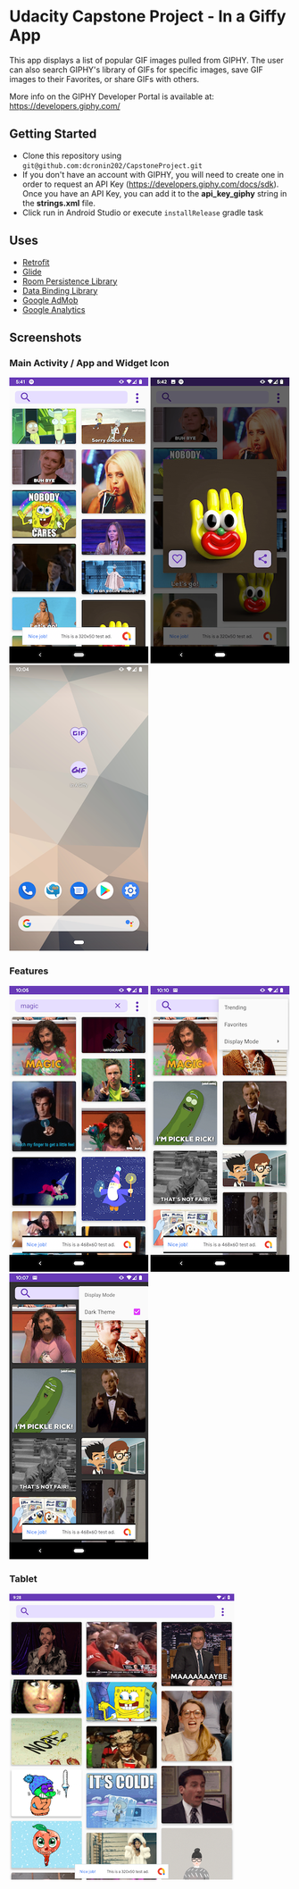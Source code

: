 # Udacity Capstone Project - In a Giffy App

This app displays a list of popular GIF images pulled from GIPHY. The user can also search GIPHY's library of GIFs for specific images, save GIF images to their Favorites, or share GIFs with others. 

More info on the GIPHY Developer Portal is available at: https://developers.giphy.com/


## Getting Started

* Clone this repository using ```git@github.com:dcronin202/CapstoneProject.git```
* If you don't have an account with GIPHY, you will need to create one in order to request an API Key (https://developers.giphy.com/docs/sdk). Once you have an API Key, you can add it to the **api_key_giphy** string in the **strings.xml** file.
* Click run in Android Studio or execute ```installRelease``` gradle task

## Uses

* [Retrofit](https://square.github.io/retrofit/)
* [Glide](https://bumptech.github.io/glide/)
* [Room Persistence Library](https://developer.android.com/topic/libraries/architecture/room)
* [Data Binding Library](https://developer.android.com/topic/libraries/data-binding)
* [Google AdMob](https://developers.google.com/admob/android/quick-start)
* [Google Analytics](https://firebase.google.com/docs/analytics/get-started?platform=android)

## Screenshots

### Main Activity / App and Widget Icon

![](https://github.com/dcronin202/CapstoneProject/blob/master/screenshots/main-activity.png)  ![](https://github.com/dcronin202/CapstoneProject/blob/master/screenshots/dialog-fragment.png)  ![](https://github.com/dcronin202/CapstoneProject/blob/master/screenshots/app-logo-and-widget.png)  

### Features

![](https://github.com/dcronin202/CapstoneProject/blob/master/screenshots/search-feature.png)  ![](https://github.com/dcronin202/CapstoneProject/blob/master/screenshots/menu-screen.png)  ![](https://github.com/dcronin202/CapstoneProject/blob/master/screenshots/dark-theme.png)

### Tablet
![](https://github.com/dcronin202/CapstoneProject/blob/master/screenshots/tablet-screen.png)